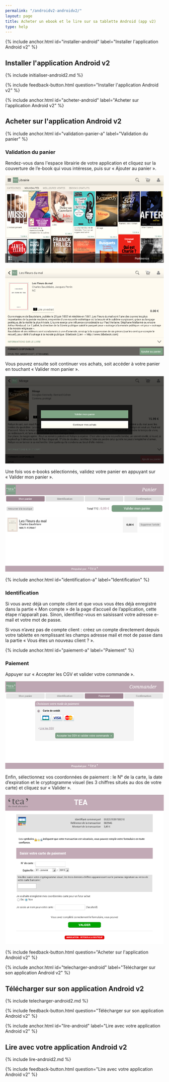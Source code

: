 ```yaml
---
permalink: "/androidv2-androidv2/"
layout: page
title: Acheter un ebook et le lire sur sa tablette Android (app v2)
type: help
---
```


{% include anchor.html id="installer-android" label="Installer l'application Android v2" %}

## Installer l'application Android v2

{% include initialiser-android2.md %}

{% include feedback-button.html question="Installer l'application Android v2" %}

{% include anchor.html id="acheter-android" label="Acheter sur l'application Android v2" %}

## Acheter sur l'application Android v2

{% include anchor.html id="validation-panier-a" label="Validation du panier" %}

### Validation du panier

Rendez-vous dans l'espace librairie de votre application et cliquez sur la couverture de l’e-book qui vous intéresse, puis sur « Ajouter au panier ».

![](/images/acheter-tablette2-1.png)

![](/images/acheter-tablette2-2.png)

Vous pouvez ensuite soit continuer vos achats, soit accéder à votre panier en touchant « Valider mon panier ».

![](/images/acheter-tablette2-3.png)

Une fois vos e-books sélectionnés, validez votre panier en appuyant sur  « Valider mon panier ».

![](/images/acheter-tablette2-4.png) 

{% include anchor.html id="identification-a" label="Identification" %}

### Identification

Si vous avez déjà un compte client et que vous vous êtes déjà enregistré dans la partie « Mon compte » de la page d’accueil de l’application, cette étape n’apparaît pas. Sinon, identifiez-vous en saisissant votre adresse e-mail et votre mot de passe.

Si vous n’avez pas de compte client : créez un compte directement depuis votre tablette en remplissant les champs adresse mail et mot de passe dans la partie « Vous êtes un nouveau client ? ». 

{% include anchor.html id="paiement-a" label="Paiement" %}

### Paiement

Appuyer sur « Accepter les CGV et valider votre commande ».

![](/images/acheter-tablette2-5.png)

Enfin, sélectionnez vos coordonnées de paiement : le N° de la carte, la date d’expiration et le cryptogramme visuel (les 3 chiffres situés au dos de votre carte) et cliquez sur « Valider ».

![](/images/acheter-tablette2-6.png)

{% include feedback-button.html question="Acheter sur l'application Android v2" %}

{% include anchor.html id="telecharger-android" label="Télécharger sur son application Android v2" %}

## Télécharger sur son application Android v2

{% include telecharger-android2.md %}

{% include feedback-button.html question="Télécharger sur son application Android v2" %}

{% include anchor.html id="lire-android" label="Lire avec votre application Android v2" %}

## Lire avec votre application Android v2

{% include lire-android2.md %}

{% include feedback-button.html question="Lire avec votre application Android v2" %}
